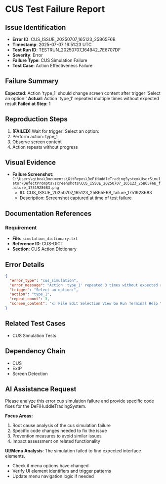 # CUS Test Failure Report

## Issue Identification
- **Error ID**: CUS_ISSUE_20250707_165123_25B65F6B
- **Timestamp**: 2025-07-07 16:51:23 UTC
- **Test Run ID**: TESTRUN_20250707_164942_7E6707DF
- **Severity**: Error
- **Failure Type**: CUS Simulation Failure
- **Test Case**: Action Effectiveness Failure

## Failure Summary
**Expected**: Action 'type_1' should change screen content after trigger 'Select an option:'
**Actual**: Action 'type_1' repeated multiple times without expected result
**Failed at Step**: 1

## Reproduction Steps
1. **[FAILED]** Wait for trigger: Select an option:
2. Perform action: type_1
3. Observe screen content
4. Action repeats without progress

## Visual Evidence
- **Failure Screenshot**: `C:\Users\gibea\Documents\GitRepos\DeFiHuddleTradingSystem\UserSimulator\DefectPrompts\screenshots\CUS_ISSUE_20250707_165123_25B65F6B_failure_1751928683.png`
  - ID: CUS_ISSUE_20250707_165123_25B65F6B_failure_1751928683
  - Description: Screenshot captured at time of test failure

## Documentation References
### Requirement
- **File**: `simulation_dictionary.txt`
- **Reference ID**: CUS-DICT
- **Section**: CUS Action Dictionary

## Error Details
```json
{
  "error_type": "cus_simulation",
  "error_message": "Action 'type_1' repeated 3 times without expected result",
  "trigger": "Select an option:",
  "action": "type_1",
  "repeat_count": 3,
  "screen_content": "x) File Edit Selection View Go Run Terminal Help \u20ac> P& GitRepoutils By enonaa - x\n| oO EXPLORER \u00ae CUS.py M \u00a5 CUS_ExtP_Testing Guide.md U X BRa-- CHAT 2EC+D- x\n> OPEN EDITORS \u2018CUS_ExtP_Testing_Guide.md > 3 # CUS-ExtP Input Simulation Testing Guide > @) ## @ IMPORTANT: Single Terminal Workflow can see that:\nO. ~ airepourus 1 # CUS-ExtP Input Simulation Testing Guide : . . a\nqual 2 @ All imports successful - Including enhanced CUS capabilities\nern eT u 3 ## = IMPORTANT: Single Terminal Workflow Enhanced system initialized - Remediation system active with 16 enhanced\n&\u00ae \u2018GUSEUESE ESM TY a actions loaded @ 61 simulation rules loaded - Full simulation dictionary\n Alternative_Test_Anchoring_Concepts.md 5  **MEMORIZED WORKFLOW - MUST FOLLOW: ** ready @ All directories created - Logs, Screenshots, NewErrors paths ready\n\u00ae AutomatedRemediationSystem.py u 6 1. **Kill all terminals** (close any existing terminal windows. @ Issue prompt generator ready - For defect prompt generation Zi False\ny ig\n& "
}
```

## Related Test Cases
- CUS Simulation Tests

## Dependency Chain
- CUS
- ExtP
- Screen Detection

## AI Assistance Request

Please analyze this error cus simulation failure and provide specific code fixes for the DeFiHuddleTradingSystem.

**Focus Areas:**
1. Root cause analysis of the cus simulation failure
2. Specific code changes needed to fix the issue
3. Prevention measures to avoid similar issues
4. Impact assessment on related functionality

**UI/Menu Analysis**: The simulation failed to find expected interface elements.
- Check if menu options have changed
- Verify UI element identifiers and trigger patterns
- Update menu navigation logic if needed